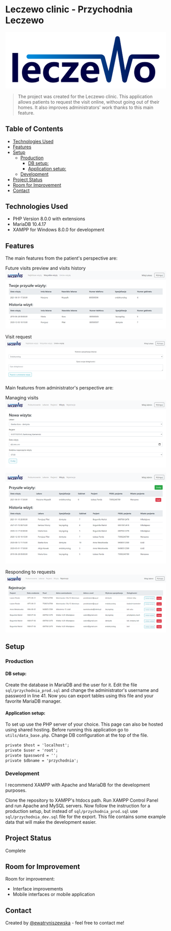 # Leczewo clinic - Przychodnia Leczewo

![Leczewo clinic logo](images/logo.png)

> The project was created for the Leczewo clinic.
> This application allows patients to request the
> visit online, without going out of their homes.
> It also improves administrators' work thanks to this
> main feature.

## Table of Contents

* [Technologies Used](#technologies-used)
* [Features](#features)
* [Setup](#setup)
  - [Production](#production)
    + [DB setup:](#db-setup-)
    + [Application setup:](#application-setup-)
  - [Development](#development)
* [Project Status](#project-status)
* [Room for Improvement](#room-for-improvement)
* [Contact](#contact)


## Technologies Used
* PHP Version 8.0.0 with extensions
* MariaDB 10.4.17
* XAMPP for Windows 8.0.0 for development


## Features
The main features from the patient's perspective are:

Future visits preview and visits history
![Visits preview](documentation/visits_history.png)

Visit request
![Visit request](documentation/visit_request.png)

Main features from administrator's perspective are:

Managing visits
![Add visit](documentation/add_visit.png)

![All visits](documentation/all_visits.png)

Responding to requests
![Register](documentation/register.png)


## Setup

### Production

#### DB setup:
Create the database in MariaDB and the user for it.
Edit the file `sql/przychodnia_prod.sql` and change the administrator's username and password in line 41. Now you can export tables using this file and your favorite MariaDB manager.

#### Application setup:
To set up use the PHP server of your choice. This page can also be hosted using shared hosting.
Before running this application go to `utils/data_base.php`. Change DB configuration at the top of the file.

```
private $host = 'localhost';
private $user = 'root';
private $password = '';
private $dbname = 'przychodnia';
```


### Development
I recommend XAMPP with Apache and MariaDB for the
development purposes.

Clone the repository to XAMPP's htdocs path.
Run XAMPP Control Panel and run Apache and MySQL servers.
Now follow the instruction for a production setup,
but instead of `sql/przychodnia_prod.sql` use
`sql/przychodnia_dev.sql` file for the export. This
file contains some example data that will make the
development easier.


## Project Status
Complete


## Room for Improvement
Room for improvement:
* Interface improvements
* Mobile interfaces or mobile application


## Contact
Created by [@ewatryniszewska](https://github.com/ewatryniszewska) - feel free to contact me!
